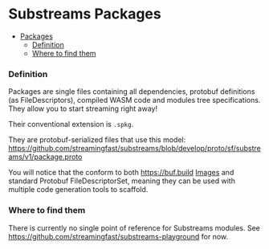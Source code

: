 # Substreams Packages

- [Packages](#packages)
    - [Definition](#definition)
    - [Where to find them](#where-to-find-them)

### Definition

Packages are single files containing all dependencies, protobuf
definitions (as FileDescriptors), compiled WASM code and modules tree
specifications. They allow you to start streaming right away!

Their conventional extension is `.spkg`.

They are protobuf-serialized files that use this model: https://github.com/streamingfast/substreams/blob/develop/proto/sf/substreams/v1/package.proto

You will notice that the conform to both https://buf.build [Images](https://docs.buf.build/reference/images) and standard Protobuf FileDescriptorSet, meaning they can be used with multiple code generation tools to scaffold.


### Where to find them

There is currently no single point of reference for Substreams
modules. See https://github.com/streamingfast/substreams-playground
for now.
